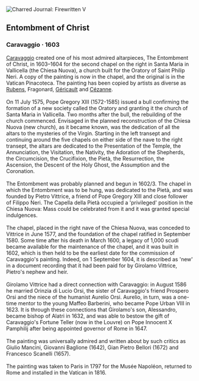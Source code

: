 <div class="artwork-of-the-day">
  <div class="container">
    <div class="img-wrapper">
      <img
        src="https://uploads1.wikiart.org/00340/images/caravaggio/entombment.jpg!Large.jpg"
        alt="Charred Journal: Firewritten V" />
    </div>
    <div class="artwork-detail">
      <div class="artwork-origin"> 
        <h2 class="artwork-name">Entombment of Christ</h2>
        <h3 class="artist">
          Caravaggio
                    ·  1603
        </h3>
      </div>
      <p class="description">
        <span class="artwork-description-text ng-binding" ng-bind-html="viewModel.ArtworkOfTheDay.Description | unsafe"><a target="_blank" href="/en/caravaggio">Caravaggio</a> created one of his most admired altarpieces, The Entombment of Christ, in 1603–1604 for the second chapel on the right in Santa Maria in Vallicella (the Chiesa Nuova), a church built for the Oratory of Saint Philip Neri. A copy of the painting is now in the chapel, and the original is in the Vatican Pinacoteca. The painting has been copied by artists as diverse as <a target="_blank" href="/en/peter-paul-rubens">Rubens</a>, Fragonard, <a target="_blank" href="/en/theodore-gericault">Géricault</a> and <a target="_blank" href="/en/paul-cezanne">Cézanne</a>.
<br>
<br>On 11 July 1575, Pope Gregory XIII (1572-1585) issued a bull confirming the formation of a new society called the Oratory and granting it the church of Santa Maria in Vallicella. Two months after the bull, the rebuilding of the church commenced. Envisaged in the planned reconstruction of the Chiesa Nuova (new church), as it became known, was the dedication of all the altars to the mysteries of the Virgin. Starting in the left transept and continuing around the five chapels on either side of the nave to the right transept, the altars are dedicated to the Presentation of the Temple, the Annunciation, the Visitation, the Nativity, the Adoration of the Shepherds, the Circumcision, the Crucifixion, the Pietà, the Resurrection, the Ascension, the Descent of the Holy Ghost, the Assumption and the Coronation.
<br>
<br>The Entombment was probably planned and begun in 1602/3. The chapel in which the Entombment was to be hung, was dedicated to the Pietà, and was founded by Pietro Vittrice, a friend of Pope Gregory XIII and close follower of Filippo Neri. The Capella della Pietà occupied a 'privileged' position in the Chiesa Nuova: Mass could be celebrated from it and it was granted special indulgences.
<br>
<br>The chapel, placed in the right nave of the Chiesa Nuova, was conceded to Vittrice in June 1577, and the foundation of the chapel ratified in September 1580. Some time after his death in March 1600, a legacy of 1,000 scudi became available for the maintenance of the chapel, and it was built in 1602, which is then held to be the earliest date for the commission of Caravaggio's painting. Indeed, on 1 September 1604, it is described as 'new' in a document recording that it had been paid for by Girolamo Vittrice, Pietro's nephew and heir.
<br>
<br>Girolamo Vittrice had a direct connection with Caravaggio: in August 1586 he married Orinzia di Lucio Orsi, the sister of Caravaggio's friend Prospero Orsi and the niece of the humanist Aurelio Orsi. Aurelio, in turn, was a one-time mentor to the young Maffeo Barberini, who became Pope Urban VIII in 1623. It is through these connections that Girolamo's son, Alessandro, became bishop of Alatri in 1632, and was able to bestow the gift of Caravaggio's Fortune Teller (now in the Louvre) on Pope Innocent X Pamphilij after being appointed governor of Rome in 1647.
<br>
<br>The painting was universally admired and written about by such critics as Giulio Mancini, Giovanni Baglione (1642), Gian Pietro Bellori (1672) and Francesco Scanelli (1657).
<br>
<br>The painting was taken to Paris in 1797 for the Musée Napoléon, returned to Rome and installed in the Vatican in 1816.</span>
                        <div class="text-shadow-container" ng-show="showShadow" style=""></div>
      </p>
    </div>
  </div>

</div>
